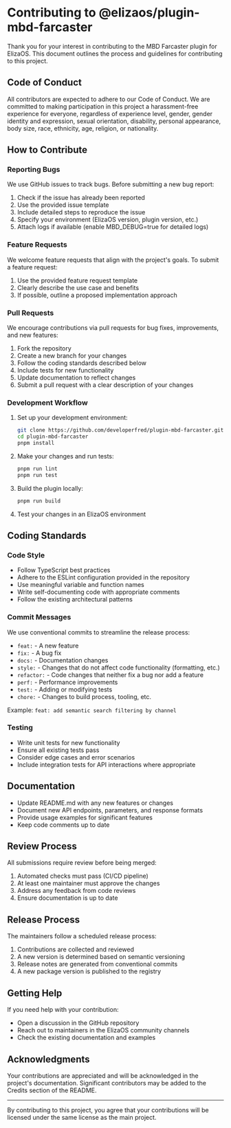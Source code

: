 # Contributing to @elizaos/plugin-mbd-farcaster

Thank you for your interest in contributing to the MBD Farcaster plugin for ElizaOS. This document outlines the process and guidelines for contributing to this project.

## Code of Conduct

All contributors are expected to adhere to our Code of Conduct. We are committed to making participation in this project a harassment-free experience for everyone, regardless of experience level, gender, gender identity and expression, sexual orientation, disability, personal appearance, body size, race, ethnicity, age, religion, or nationality.

## How to Contribute

### Reporting Bugs

We use GitHub issues to track bugs. Before submitting a new bug report:

1. Check if the issue has already been reported
2. Use the provided issue template
3. Include detailed steps to reproduce the issue
4. Specify your environment (ElizaOS version, plugin version, etc.)
5. Attach logs if available (enable MBD_DEBUG=true for detailed logs)

### Feature Requests

We welcome feature requests that align with the project's goals. To submit a feature request:

1. Use the provided feature request template
2. Clearly describe the use case and benefits
3. If possible, outline a proposed implementation approach

### Pull Requests

We encourage contributions via pull requests for bug fixes, improvements, and new features:

1. Fork the repository
2. Create a new branch for your changes
3. Follow the coding standards described below
4. Include tests for new functionality
5. Update documentation to reflect changes
6. Submit a pull request with a clear description of your changes

### Development Workflow

1. Set up your development environment:
   ```bash
   git clone https://github.com/developerfred/plugin-mbd-farcaster.git
   cd plugin-mbd-farcaster
   pnpm install
   ```

2. Make your changes and run tests:
   ```bash
   pnpm run lint
   pnpm run test
   ```

3. Build the plugin locally:
   ```bash
   pnpm run build
   ```

4. Test your changes in an ElizaOS environment

## Coding Standards

### Code Style

- Follow TypeScript best practices
- Adhere to the ESLint configuration provided in the repository
- Use meaningful variable and function names
- Write self-documenting code with appropriate comments
- Follow the existing architectural patterns

### Commit Messages

We use conventional commits to streamline the release process:

- `feat:` - A new feature
- `fix:` - A bug fix
- `docs:` - Documentation changes
- `style:` - Changes that do not affect code functionality (formatting, etc.)
- `refactor:` - Code changes that neither fix a bug nor add a feature
- `perf:` - Performance improvements
- `test:` - Adding or modifying tests
- `chore:` - Changes to build process, tooling, etc.

Example: `feat: add semantic search filtering by channel`

### Testing

- Write unit tests for new functionality
- Ensure all existing tests pass
- Consider edge cases and error scenarios
- Include integration tests for API interactions where appropriate

## Documentation

- Update README.md with any new features or changes
- Document new API endpoints, parameters, and response formats
- Provide usage examples for significant features
- Keep code comments up to date

## Review Process

All submissions require review before being merged:

1. Automated checks must pass (CI/CD pipeline)
2. At least one maintainer must approve the changes
3. Address any feedback from code reviews
4. Ensure documentation is up to date

## Release Process

The maintainers follow a scheduled release process:

1. Contributions are collected and reviewed
2. A new version is determined based on semantic versioning
3. Release notes are generated from conventional commits
4. A new package version is published to the registry

## Getting Help

If you need help with your contribution:

- Open a discussion in the GitHub repository
- Reach out to maintainers in the ElizaOS community channels
- Check the existing documentation and examples

## Acknowledgments

Your contributions are appreciated and will be acknowledged in the project's documentation. Significant contributors may be added to the Credits section of the README.

---

By contributing to this project, you agree that your contributions will be licensed under the same license as the main project.